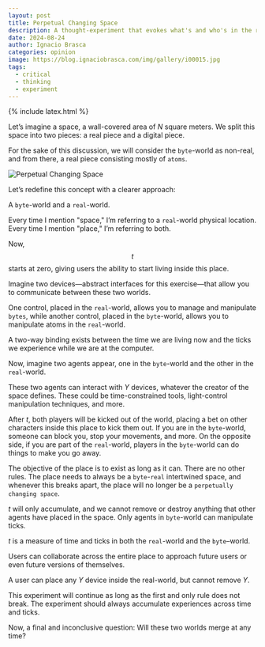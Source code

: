 ```yaml
---
layout: post
title: Perpetual Changing Space
description: A thought-experiment that evokes what's and who's in the reality we know
date: 2024-08-24
author: Ignacio Brasca
categories: opinion
image: https://blog.ignaciobrasca.com/img/gallery/i00015.jpg
tags:
  - critical
  - thinking
  - experiment
---
```

{% include latex.html %}

Let’s imagine a space, a wall-covered area of $N$ square meters. We split this space into two pieces: a real piece and a digital piece.

For the sake of this discussion, we will consider the `byte`-world as non-real, and from there, a real piece consisting mostly of `atoms`.

![Perpetual Changing Space](https://blog.ignaciobrasca.com/img/posts/random/pic-30.png)

Let’s redefine this concept with a clearer approach:

A `byte`-world and a `real`-world.

Every time I mention "space," I’m referring to a `real`-world physical location. Every time I mention "place," I’m referring to both.

Now, $$t$$ starts at zero, giving users the ability to start living inside this place.

Imagine two devices—abstract interfaces for this exercise—that allow you to communicate between these two worlds.

One control, placed in the `real`-world, allows you to manage and manipulate `bytes`, while another control, placed in the `byte`-world, allows you to manipulate atoms in the `real`-world.

A two-way binding exists between the time we are living now and the ticks we experience while we are at the computer.

Now, imagine two agents appear, one in the `byte`-world and the other in the `real`-world.

These two agents can interact with $Y$ devices, whatever the creator of the space defines. These could be time-constrained tools, light-control manipulation techniques, and more.

After $t$, both players will be kicked out of the world, placing a bet on other characters inside this place to kick them out. If you are in the `byte`-world, someone can block you, stop your movements, and more. On the opposite side, if you are part of the `real`-world, players in the `byte`-world can do things to make you go away.

The objective of the place is to exist as long as it can. There are no other rules. The place needs to always be a `byte`-`real` intertwined space, and whenever this breaks apart, the place will no longer be a `perpetually changing space`.

$t$ will only accumulate, and we cannot remove or destroy anything that other agents have placed in the space. Only agents in `byte`-world can manipulate ticks.

$t$ is a measure of time and ticks in both the `real`-world and the `byte`–world.

Users can collaborate across the entire place to approach future users or even future versions of themselves.

A user can place any $Y$ device inside the real-world, but cannot remove $Y$.

This experiment will continue as long as the first and only rule does not break. The experiment should always accumulate experiences across time and ticks.

Now, a final and inconclusive question: Will these two worlds merge at any time?
